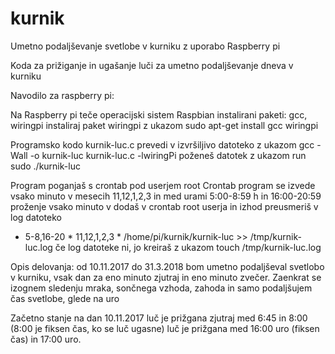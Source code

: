 # kurnik
Umetno podaljševanje svetlobe v kurniku z uporabo Raspberry pi

Koda za prižiganje in ugašanje luči za umetno podaljševanje dneva v kurniku

Navodilo za raspberry pi:

Na Raspberry pi teče operacijski sistem Raspbian
instalirani paketi: gcc, wiringpi
instaliraj paket wiringpi z ukazom sudo apt-get install gcc wiringpi

Programsko kodo  kurnik-luc.c prevedi v izvršiljivo datoteko z ukazom
gcc -Wall -o kurnik-luc kurnik-luc.c -lwiringPi
poženeš datotek z ukazom
run sudo ./kurnik-luc

Program poganjaš s crontab pod userjem root
Crontab program se izvede vsako minuto v mesecih 11,12,1,2,3 in med urami 5:00-8:59 h in 16:00-20:59
 proženje vsako minuto v  dodaš v crontab root userja in izhod preusmeriš v log datoteko
* 5-8,16-20 * 11,12,1,2,3 * /home/pi/kurnik/kurnik-luc >> /tmp/kurnik-luc.log
če log datoteke ni, jo kreiraš z ukazom  touch /tmp/kurnik-luc.log



Opis delovanja: od 10.11.2017 do  31.3.2018 bom umetno podaljševal svetlobo v kurniku, vsak dan za eno minuto zjutraj in eno minuto zvečer.
Zaenkrat se izognem sledenju mraka, sončnega vzhoda, zahoda in samo podaljšujem čas svetlobe, glede na uro

Začetno stanje na dan 10.11.2017
luč je prižgana zjutraj med 6:45 in  8:00 (8:00 je fiksen čas, ko se luč ugasne)
luč je prižgana med 16:00 uro (fiksen čas) in 17:00 uro.
